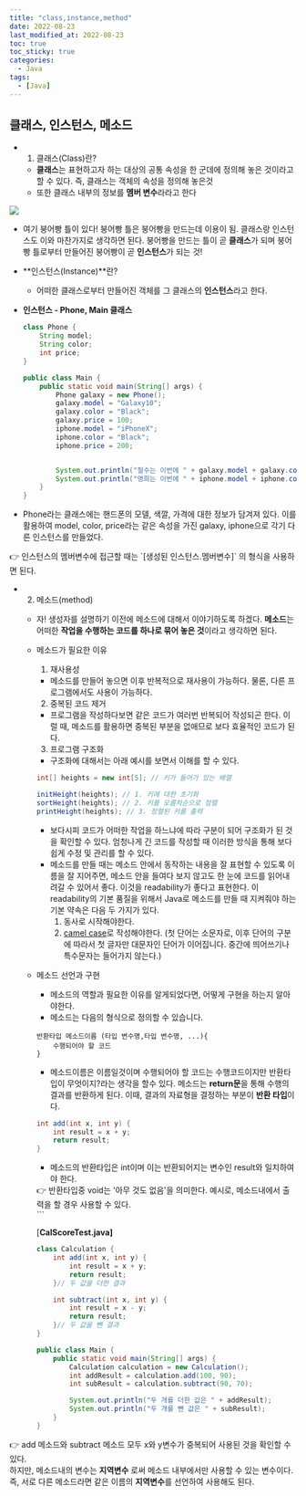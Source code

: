 ```yaml
---
title: "class,instance,method"
date: 2022-08-23
last_modified_at: 2022-08-23
toc: true
toc_sticky: true
categories: 
  - Java
tags:
  - [Java]
---
```


## 클래스, 인스턴스, 메소드

- 1) 클래스(Class)란?
    - **클래스**는 표현하고자 하는 대상의 공통 속성을 한 군데에 정의해 놓은 것이라고 할 수 있다. 즉, 클래스는 객체의 속성을 정의해 놓은것
    - 또한 클래스 내부의 정보를 **멤버 변수**라라고 한다

![](https://velog.velcdn.com/cloudflare/funnykyeon/490e2662-271d-4cd6-94de-8be964fe56e3/image.png)

   - 여기 붕어빵 틀이 있다! 붕어빵 틀은 붕어빵을 만드는데 이용이 됨. 클래스랑 인스턴스도 이와 마찬가지로 생각하면 된다. 붕어빵을 만드는 틀이 곧 **클래스**가 되며 붕어빵 틀로부터 만들어진 붕어빵이 곧 **인스턴스**가 되는 것!

- **인스턴스(Instance)**란?
   - 어떠한 클래스로부터 만들어진 객체를 그 클래스의 **인스턴스**라고 한다.
                      
- **인스턴스 - Phone, Main 클래스**  

  ```java
  class Phone {
      String model;
      String color;
      int price;
  }

  public class Main {
      public static void main(String[] args) {
          Phone galaxy = new Phone(); 
          galaxy.model = "Galaxy10";
          galaxy.color = "Black";
          galaxy.price = 100;
          iphone.model = "iPhoneX";
          iphone.color = "Black";
          iphone.price = 200;


          System.out.println("철수는 이번에 " + galaxy.model + galaxy.color + " + 색상을 " + galaxy.price + "만원에 샀다.");
          System.out.println("영희는 이번에 " + iphone.model + iphone.color + " + 색상을 " + iphone.price + "만원에 샀다.");
      }
  }
  ```    
- Phone라는 클래스에는 핸드폰의 모델, 색깔, 가격에 대한 정보가 담겨져 있다. 이를 활용하여 model, color, price라는 같은 속성을 가진 galaxy, iphone으로 각기 다른 인스턴스를 만들었다.
<aside>
👉 인스턴스의 멤버변수에 접근할 때는 `[생성된 인스턴스.멤버변수]` 의 형식을 사용하면 된다.
</aside>
        


- 2) 메소드(method)
    - 자! 생성자를 설명하기 이전에 메소드에 대해서 이야기하도록 하겠다. **메소드**는 어떠한 **작업을 수행하는 코드를 하나로 묶어 놓은 것**이라고 생각하면 된다.
    - 메소드가 필요한 이유
        1. 재사용성
        - 메소드를 만들어 놓으면 이후 반복적으로 재사용이 가능하다. 물론, 다른 프로그램에서도 사용이 가능하다.
        2. 중복된 코드 제거
        - 프로그램을 작성하다보면 같은 코드가 여러번 반복되어 작성되곤 한다. 이럴 때, 메소드를 활용하면 중복된 부분을 없애므로 보다 효율적인 코드가 된다.
        3. 프로그램 구조화
        - 구조화에 대해서는 아래 예시를 보면서 이해를 할 수 있다.
        
        ```java
        int[] heights = new int[5]; // 키가 들어가 있는 배열
        
        initHeight(heights); // 1. 키에 대한 초기화
        sortHeight(heights); // 2. 키를 오름차순으로 정렬
        printHeight(heights); // 3. 정렬된 키를 출력
        ```
        
        - 보다시피 코드가 어떠한 작업을 하느냐에 따라 구분이 되어 구조화가 된 것을 확인할 수 있다. 엄청나게 긴 코드를 작성할 때 이러한 방식을 통해 보다 쉽게 수정 및 관리를 할 수 있다.
        - 메소드를 만들 때는 메소드 안에서 동작하는 내용을 잘 표현할 수 있도록 이름을 잘 지어주면, 메소드 안을 들여다 보지 않고도 한 눈에 코드를 읽어내려갈 수 있어서 좋다. 이것을 readability가 좋다고 표현한다. 이 readability의 기본 품질을 위해서 Java로 메소드를 만들 때 지켜줘야 하는 기본 약속은 다음 두 가지가 있다.
            1. 동사로 시작해야한다.
            2. [camel case](https://en.wikipedia.org/wiki/Camel_case)로 작성해야한다. (첫 단어는 소문자로, 이후 단어의 구분에 따라서 첫 글자만 대문자인 단어가 이어집니다. 중간에 띄어쓰기나 특수문자는 들어가지 않는다.)
        
    - 메소드 선언과 구현
        - 메소드의 역할과 필요한 이유를 알게되었다면, 어떻게 구현을 하는지 알아야한다.
        - 메소드는 다음의 형식으로 정의할 수 있습니다.
        
        ```
        반환타입 메소드이름 (타입 변수명,타입 변수명, ...){ 
            수행되어야 할 코드
        }
        ```
        
        - 메소드이름은 이름일것이며 수행되어야 할 코드는 수행코드이지만 반환타입이 무엇이지?라는 생각을 할수 있다. 메소드는 **return문**을 통해 수행의 결과를 반환하게 된다. 이때, 결과의 자료형을 결정하는 부분이 **반환 타입**이다.
        
        ```java
        int add(int x, int y) {
            int result = x + y;
            return result;
        }
        ```
        
        - 메소드의 반환타입은 int이며 이는 반환되어지는 변수인 result와 일치하여야 한다.
        
        <aside>
        👉 반환타입중 void는 '아무 것도 없음'을 의미한다. 예시로, 메소드내에서 출력을 할 경우 사용할 수 있다.
        
        </aside>
            ```
            
        
        [**CalScoreTest.java]**
        
        ```java
        class Calculation {
            int add(int x, int y) {
                int result = x + y;
                return result;
            }// 두 값을 더한 결과
        
            int subtract(int x, int y) {
                int result = x - y;
                return result;
            }// 두 값을 뺀 결과 
        }
        
        public class Main {
            public static void main(String[] args) {
                Calculation calculation = new Calculation();
                int addResult = calculation.add(100, 90);
                int subResult = calculation.subtract(90, 70);
        
                System.out.println("두 개를 더한 값은 " + addResult);
                System.out.println("두 개를 뺀 값은 " + subResult);
            }
        }
        ```
        
<aside>
        
👉 add 메소드와 subtract 메소드 모두 x와 y변수가 중복되어 사용된 것을 확인할 수 있다.  
 하지만, 메소드내의 변수는 **지역변수** 로써 메소드 내부에서만 사용할 수 있는 변수이다.  
 즉, 서로 다른 메소드라면 같은 이름의 **지역변수**를 선언하여 사용해도 된다.
        
</aside>
